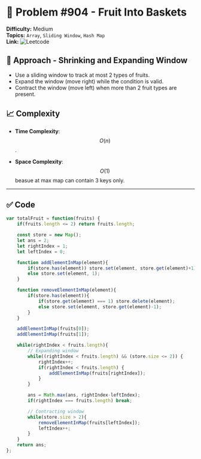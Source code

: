 
# 🧩 Problem #904 - Fruit Into Baskets

**Difficulty:** Medium  
**Topics:**  `Array`, `Sliding Window`, `Hash Map`  
**Link:** ![Leetcode](https://leetcode.com/problems/fruit-into-baskets/description/)

## 🚀 Approach - Shrinking and Expanding Window

- Use a sliding window to track at most 2 types of fruits.
- Expand the window (move right) while the condition is valid.
- Contract the window (move left) when more than 2 fruit types are present.

## 📈 Complexity

- **Time Complexity**: $$O(n)$$.

- **Space Complexity**: $$O(1)$$ beasue at max map can contain 3 keys only.

---

## ✅ Code

```javascript []
var totalFruit = function(fruits) {
    if(fruits.length <= 2) return fruits.length;

    const store = new Map();
    let ans = 2;
    let rightIndex = 1;
    let leftIndex = 0;

    function addElementInMap(element){
        if(store.has(element)) store.set(element, store.get(element)+1);
        else store.set(element, 1);
    }

    function removeElementInMap(element){
        if(store.has(element)){
            if(store.get(element) === 1) store.delete(element);
            else store.set(element, store.get(element)-1);
        }
    }

    addElementInMap(fruits[0]);
    addElementInMap(fruits[1]);

    while(rightIndex < fruits.length){
        // Expanding window
        while((rightIndex < fruits.length) && (store.size <= 2)) {
            rightIndex++;
            if(rightIndex < fruits.length) {
                addElementInMap(fruits[rightIndex]);
            }
        }

        ans = Math.max(ans, rightIndex-leftIndex);
        if(rightIndex === fruits.length) break;

        // Contracting window
        while(store.size > 2){
            removeElementInMap(fruits[leftIndex]);
            leftIndex++;
        }
    }
    return ans;
};
```

